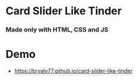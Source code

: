 # Card Slider Like Tinder
### Made only with HTML, CSS and JS
# Demo
- https://bryalv77.github.io/card-slider-like-tinder
